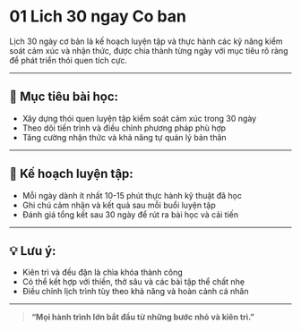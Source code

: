 # 01 Lich 30 ngay Co ban

Lịch 30 ngày cơ bản là kế hoạch luyện tập và thực hành các kỹ năng kiểm soát cảm xúc và nhận thức, được chia thành từng ngày với mục tiêu rõ ràng để phát triển thói quen tích cực.

---

## 🧠 Mục tiêu bài học:
- Xây dựng thói quen luyện tập kiểm soát cảm xúc trong 30 ngày
- Theo dõi tiến trình và điều chỉnh phương pháp phù hợp
- Tăng cường nhận thức và khả năng tự quản lý bản thân

---

## 🧪 Kế hoạch luyện tập:
- Mỗi ngày dành ít nhất 10-15 phút thực hành kỹ thuật đã học
- Ghi chú cảm nhận và kết quả sau mỗi buổi luyện tập
- Đánh giá tổng kết sau 30 ngày để rút ra bài học và cải tiến

---

## 💡 Lưu ý:
- Kiên trì và đều đặn là chìa khóa thành công
- Có thể kết hợp với thiền, thở sâu và các bài tập thể chất nhẹ
- Điều chỉnh lịch trình tùy theo khả năng và hoàn cảnh cá nhân

---

> **“Mọi hành trình lớn bắt đầu từ những bước nhỏ và kiên trì.”**
